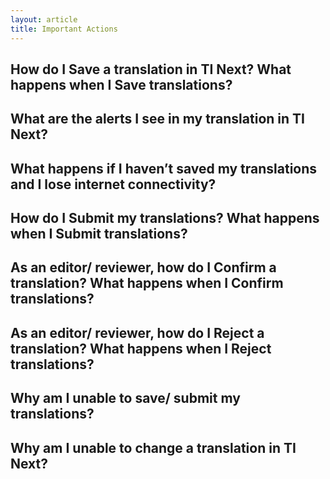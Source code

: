 ```yaml
---
layout: article
title: Important Actions 
---
```


## How do I Save a translation in TI Next? What happens when I Save translations?
## What are the alerts I see in my translation in TI Next?
## What happens if I haven’t saved my translations and I lose internet connectivity?
## How do I Submit my translations? What happens when I Submit translations?
## As an editor/ reviewer, how do I Confirm a translation? What happens when I Confirm translations?
## As an editor/ reviewer, how do I Reject a translation? What happens when I Reject translations?
## Why am I unable to save/ submit my translations?
## Why am I unable to change a translation in TI Next?

